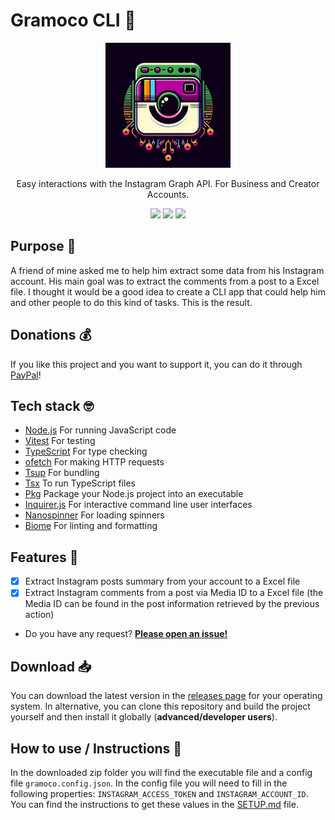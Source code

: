 # Gramoco CLI 📸

<div align="center">
  <img src="./.github/assets/logo_cli_app.png" width="200" height="200">
  <p>Easy interactions with the Instagram Graph API. For Business and Creator Accounts.</p>
  <a href="https://github.com/alexmarqs/gramoco-cli/actions/workflows/ci.yaml" target="_blank"><img height=20 src="https://github.com/alexmarqs/gramoco-cli/actions/workflows/ci.yaml/badge.svg" /></a>
    <a href="https://github.com/alexmarqs/gramoco-cli/actions/workflows/release.yaml" target="_blank"><img height=20 src="https://github.com/alexmarqs/gramoco-cli/actions/workflows/release.yaml/badge.svg" /></a>
  <a href="https://opensource.org/licenses/MIT" target="_blank"><img height=20 src="https://img.shields.io/badge/License-MIT-yellow.svg" /></a>

</div>

## Purpose 🎯

A friend of mine asked me to help him extract some data from his Instagram account. His main goal was to extract the comments from a post to a Excel file. I thought it would be a good idea to create a CLI app that could help him and other people to do this kind of tasks. This is the result.

## Donations 💰

If you like this project and you want to support it, you can do it through [PayPal](https://www.paypal.com/donate/?hosted_button_id=G3GPPS9EB35W4)!

## Tech stack 🤓

- [Node.js](https://nodejs.org/en/) For running JavaScript code
- [Vitest](https://vitest.dev/) For testing
- [TypeScript](https://www.typescriptlang.org/) For type checking
- [ofetch](https://www.npmjs.com/package/ofetch) For making HTTP requests
- [Tsup](https://tsup.egoist.dev) For bundling
- [Tsx](https://www.npmjs.com/package/tsx) To run TypeScript files
- [Pkg](https://github.com/vercel/pkg) Package your Node.js project into an executable
- [Inquirer.js](https://www.npmjs.com/package/inquirer) For interactive command line user interfaces
- [Nanospinner](https://www.npmjs.com/package/nanospinner) For loading spinners
- [Biome](https://biomejs.dev) For linting and formatting

## Features 🚀
- [x] Extract Instagram posts summary from your account to a Excel file
- [x] Extract Instagram comments from a post via Media ID to a Excel file (the Media ID can be found in the post information retrieved by the previous action)
- Do you have any request? [**Please open an issue!**](https://github.com/alexmarqs/gramoco-cli/issues)

## Download 📥

You can download the latest version in the [releases page](https://github.com/alexmarqs/gramoco-cli/releases) for your operating system. In alternative, you can clone this repository and build the project yourself and then install it globally (**advanced/developer users**).

## How to use / Instructions 📖

In the downloaded zip folder you will find the executable file and a config file `gramoco.config.json`. In the config file you will need to fill in the following properties: ```INSTAGRAM_ACCESS_TOKEN``` and ```INSTAGRAM_ACCOUNT_ID```. You can find the instructions to get these values in the [SETUP.md](./SETUP.md) file.
